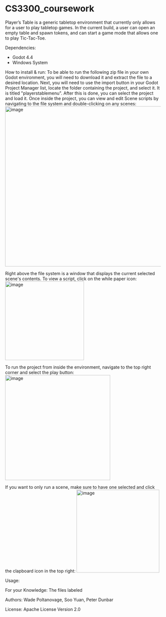 # CS3300_coursework
Player’s Table is a generic tabletop environment that currently only allows for a user to play tabletop games. In the current build, a user can open an empty table and spawn tokens, and can start a game mode that allows one to play Tic-Tac-Toe.

Dependencies:
  - Godot 4.4
  - Windows System
    
How to install & run: 
To be able to run the following zip file in your own Godot environment, you will need to download it and extract the file to a desired location. Next, you will need to use the import button in your Godot Project Manager list, locate the folder containing the project, and select it. It is titled "playerstablemenu". After this is done, you can select the project and load it. Once inside the project, you can view and edit 
Scene scripts by navigating to the file system and double-clicking on any scenes:
<img width="518" alt="image" src="https://github.com/user-attachments/assets/59c225b4-36c5-432a-98e3-c1e6bacd48e4" />

Right above the file system is a window that displays the current selected scene's contents. To view a script, click on the while paper icon:
<img width="255" alt="image" src="https://github.com/user-attachments/assets/a1ac762e-0179-4cf9-8581-a7d63c521403" />

To run the project from inside the environment, navigate to the top right corner and select the play button:
<img width="340" alt="image" src="https://github.com/user-attachments/assets/390b70dc-e15a-4b9a-8e9c-80caa4157659" />

If you want to only run a scene, make sure to have one selected and click the clapboard icon in the top right:
<img width="268" alt="image" src="https://github.com/user-attachments/assets/50c17f67-c9a4-4e47-a831-8a57568a466f" />


Usage: 

For your Knowledge:
The files labeled 

Authors: Wade Poltanovage, Soo Yuan, Peter Dunbar

License: Apache License Version 2.0
